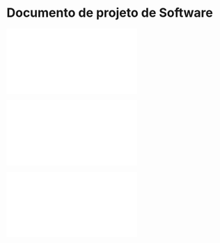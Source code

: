# Documento de projeto de Software


![Projeto de arquitetura](3projArquitetura.md)

![Projeto de dados](4projDados.md)

![Projeto de algorítmos](5projAlgoritmos.md)
